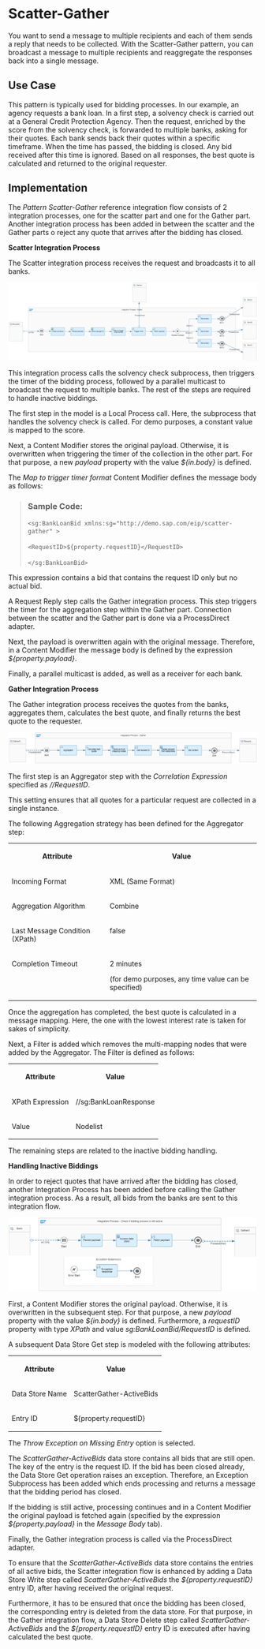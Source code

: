 <!-- loio987eef23b2544f79b500b4e6e3bb4616 -->

# Scatter-Gather

You want to send a message to multiple recipients and each of them sends a reply that needs to be collected. With the Scatter-Gather pattern, you can broadcast a message to multiple recipients and reaggregate the responses back into a single message.



<a name="loio987eef23b2544f79b500b4e6e3bb4616__section_yvl_mm2_5jb"/>

## Use Case

This pattern is typically used for bidding processes. In our example, an agency requests a bank loan. In a first step, a solvency check is carried out at a General Credit Protection Agency. Then the request, enriched by the score from the solvency check, is forwarded to multiple banks, asking for their quotes. Each bank sends back their quotes within a specific timeframe. When the time has passed, the bidding is closed. Any bid received after this time is ignored. Based on all responses, the best quote is calculated and returned to the original requester.



<a name="loio987eef23b2544f79b500b4e6e3bb4616__section_m3y_qm2_5jb"/>

## Implementation

The *Pattern Scatter-Gather* reference integration flow consists of 2 integration processes, one for the scatter part and one for the Gather part. Another integration process has been added in between the scatter and the Gather parts o reject any quote that arrives after the bidding has closed.

**Scatter Integration Process**

The Scatter integration process receives the request and broadcasts it to all banks.

![](images/Scatter_Gather_Scatter_22a8f0e.png)

This integration process calls the solvency check subprocess, then triggers the timer of the bidding process, followed by a parallel multicast to broadcast the request to multiple banks. The rest of the steps are required to handle inactive biddings.

The first step in the model is a Local Process call. Here, the subprocess that handles the solvency check is called. For demo purposes, a constant value is mapped to the score.

Next, a Content Modifier stores the original payload. Otherwise, it is overwritten when triggering the timer of the collection in the other part. For that purpose, a new *payload* property with the value *$\{in.body\}* is defined.

The *Map to trigger timer format* Content Modifier defines the message body as follows:

> ### Sample Code:  
> ```
> <sg:BankLoanBid xmlns:sg="http://demo.sap.com/eip/scatter-gather" >
> 
> <RequestID>${property.requestID}</RequestID>
> 
> </sg:BankLoanBid>
> ```

This expression contains a bid that contains the request ID only but no actual bid.

A Request Reply step calls the Gather integration process. This step triggers the timer for the aggregation step within the Gather part. Connection between the scatter and the Gather part is done via a ProcessDirect adapter.

Next, the payload is overwritten again with the original message. Therefore, in a Content Modifier the message body is defined by the expression *$\{property.payload\}*.

Finally, a parallel multicast is added, as well as a receiver for each bank.

**Gather Integration Process**

The Gather integration process receives the quotes from the banks, aggregates them, calculates the best quote, and finally returns the best quote to the requester.

![](images/Scatter_Gather_Gather_243ae2f.png)

The first step is an Aggregator step with the *Correlation Expression* specified as *//RequestID*.

This setting ensures that all quotes for a particular request are collected in a single instance.

The following Aggregation strategy has been defined for the Aggregator step:


<table>
<tr>
<th valign="top">

Attribute

</th>
<th valign="top">

Value

</th>
</tr>
<tr>
<td valign="top">

Incoming Format

</td>
<td valign="top">

XML \(Same Format\)

</td>
</tr>
<tr>
<td valign="top">

Aggregation Algorithm

</td>
<td valign="top">

Combine

</td>
</tr>
<tr>
<td valign="top">

Last Message Condition \(XPath\)

</td>
<td valign="top">

false

</td>
</tr>
<tr>
<td valign="top">

Completion Timeout

</td>
<td valign="top">

2 minutes

\(for demo purposes, any time value can be specified\)

</td>
</tr>
</table>

Once the aggregation has completed, the best quote is calculated in a message mapping. Here, the one with the lowest interest rate is taken for sakes of simplicity.

Next, a Filter is added which removes the multi-mapping nodes that were added by the Aggregator. The Filter is defined as follows:


<table>
<tr>
<th valign="top">

Attribute

</th>
<th valign="top">

Value

</th>
</tr>
<tr>
<td valign="top">

XPath Expression

</td>
<td valign="top">

//sg:BankLoanResponse

</td>
</tr>
<tr>
<td valign="top">

Value

</td>
<td valign="top">

Nodelist

</td>
</tr>
</table>

The remaining steps are related to the inactive bidding handling.

**Handling Inactive Biddings**

In order to reject quotes that have arrived after the bidding has closed, another Integration Process has been added before calling the Gather integration process. As a result, all bids from the banks are sent to this integration flow.

![](images/Scatter_Gather_Biddings_1d3ce4e.png)

First, a Content Modifier stores the original payload. Otherwise, it is overwritten in the subsequent step. For that purpose, a new *payload* property with the value *$\{in.body\}* is defined. Furthermore, a *requestID* property with type *XPath* and value *sg:BankLoanBid/RequestID* is defined.

A subsequent Data Store Get step is modeled with the following attributes:


<table>
<tr>
<th valign="top">

Attribute

</th>
<th valign="top">

Value

</th>
</tr>
<tr>
<td valign="top">

Data Store Name

</td>
<td valign="top">

ScatterGather-ActiveBids

</td>
</tr>
<tr>
<td valign="top">

Entry ID

</td>
<td valign="top">

$\{property.requestID\}

</td>
</tr>
</table>

The *Throw Exception on Missing Entry* option is selected.

The *ScatterGather-ActiveBids* data store contains all bids that are still open. The key of the entry is the request ID. If the bid has been closed already, the Data Store Get operation raises an exception. Therefore, an Exception Subprocess has been added which ends processing and returns a message that the bidding period has closed.

If the bidding is still active, processing continues and in a Content Modifier the original payload is fetched again \(specified by the expression *$\{property.payload\}* in the *Message Body* tab\).

Finally, the Gather integration process is called via the ProcessDirect adapter.

To ensure that the *ScatterGather-ActiveBids* data store contains the entries of all active bids, the Scatter integration flow is enhanced by adding a Data Store Write step called *ScatterGather-ActiveBids* the *$\{property.requestID\}* entry ID, after having received the original request.

Furthermore, it has to be ensured that once the bidding has been closed, the corresponding entry is deleted from the data store. For that purpose, in the Gather integration flow, a Data Store Delete step called *ScatterGather-ActiveBids* and the *$\{property.requestID\}* entry ID is executed after having calculated the best quote.


